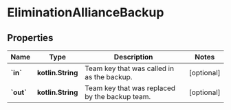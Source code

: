 
# EliminationAllianceBackup

## Properties

| Name                | Type              | Description                                    | Notes      |
| ------------------- | ----------------- | ---------------------------------------------- | ---------- |
| **&#x60;in&#x60;**  | **kotlin.String** | Team key that was called in as the backup.     | [optional] |
| **&#x60;out&#x60;** | **kotlin.String** | Team key that was replaced by the backup team. | [optional] |
